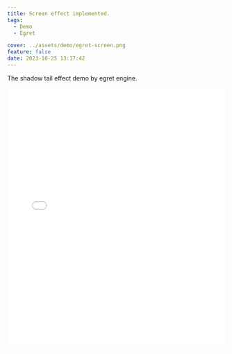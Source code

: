 ```yaml
---
title: Screen effect implemented.
tags:
  - Demo
  - Egret

cover: ../assets/demo/egret-screen.png
feature: false
date: 2023-10-25 13:17:42
---
```

The shadow tail effect demo by egret engine.
<iframe
width=100%
height=600
src='../assets/demo/egret-screen/index.html'
frameborder=0
></iframe>